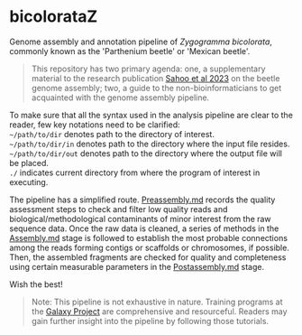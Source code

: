 # bicolorataZ
Genome assembly and annotation pipeline of *Zygogramma bicolorata*, commonly known as the 'Parthenium beetle' or 'Mexican beetle'.

> This repository has two primary agenda: one, a supplementary material to the research publication [Sahoo et al 2023](https://doi.org/10.1093/gbe/evad188) on the beetle genome assembly; two, a guide to the non-bioinformaticians to get acquainted with the genome assembly pipeline.

To make sure that all the syntax used in the analysis pipeline are clear to the reader, few key notations need to be clarified:  
`~/path/to/dir` denotes path to the directory of interest.  
`~/path/to/dir/in` denotes path to the directory where the input file resides.  
`~/path/to/dir/out` denotes path to the directory where the output file will be placed.  
`./` indicates current directory from where the program of interest in executing.  

The pipeline has a simplified route. [Preassembly.md](../main/1.%20Preassembly.md) records the quality assessment steps to check and filter low quality reads and biological/methodological contaminants of minor interest from the raw sequence data. Once the raw data is cleaned, a series of methods in the [Assembly.md](../main/2.%20Assembly.md) stage is followed to establish the most probable connections among the reads forming contigs or scaffolds or chromosomes, if possible. Then, the assembled fragments are checked for quality and completeness using certain measurable parameters in the [Postassembly.md](../main/3.%20Postassembly.md) stage.

Wish the best!

> Note: This pipeline is not exhaustive in nature. Training programs at the [Galaxy Project](https://training.galaxyproject.org) are comprehensive and resourceful. Readers may gain further insight into the pipeline by following those tutorials.
